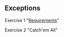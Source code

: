 ##  Exceptions
Exercise 1 "[Requirements](https://github.com/pp8a/Java_Basics_ENG/tree/main/Exceptions/requirements)"

Exercise 2 "Catch'em All"
